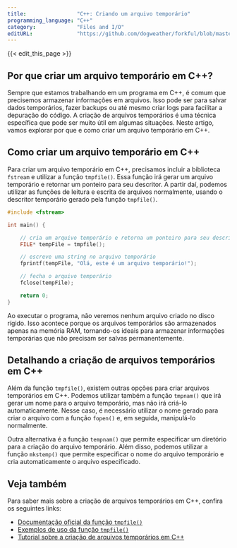 ```yaml
---
title:                "C++: Criando um arquivo temporário"
programming_language: "C++"
category:             "Files and I/O"
editURL:              "https://github.com/dogweather/forkful/blob/master/content/pt/cpp/creating-a-temporary-file.md"
---
```


{{< edit_this_page >}}

## Por que criar um arquivo temporário em C++?

Sempre que estamos trabalhando em um programa em C++, é comum que precisemos armazenar informações em arquivos. Isso pode ser para salvar dados temporários, fazer backups ou até mesmo criar logs para facilitar a depuração do código. A criação de arquivos temporários é uma técnica específica que pode ser muito útil em algumas situações. Neste artigo, vamos explorar por que e como criar um arquivo temporário em C++.

## Como criar um arquivo temporário em C++

Para criar um arquivo temporário em C++, precisamos incluir a biblioteca `fstream` e utilizar a função `tmpfile()`. Essa função irá gerar um arquivo temporário e retornar um ponteiro para seu descritor. A partir daí, podemos utilizar as funções de leitura e escrita de arquivos normalmente, usando o descritor temporário gerado pela função `tmpfile()`.

```C++
#include <fstream>

int main() {

    // cria um arquivo temporário e retorna um ponteiro para seu descritor
    FILE* tempFile = tmpfile();

    // escreve uma string no arquivo temporário
    fprintf(tempFile, "Olá, este é um arquivo temporário!");

    // fecha o arquivo temporário
    fclose(tempFile);

    return 0;
}
```

Ao executar o programa, não veremos nenhum arquivo criado no disco rígido. Isso acontece porque os arquivos temporários são armazenados apenas na memória RAM, tornando-os ideais para armazenar informações temporárias que não precisam ser salvas permanentemente.

## Detalhando a criação de arquivos temporários em C++

Além da função `tmpfile()`, existem outras opções para criar arquivos temporários em C++. Podemos utilizar também a função `tmpnam()` que irá gerar um nome para o arquivo temporário, mas não irá criá-lo automaticamente. Nesse caso, é necessário utilizar o nome gerado para criar o arquivo com a função `fopen()` e, em seguida, manipulá-lo normalmente.

Outra alternativa é a função `tempnam()` que permite especificar um diretório para a criação do arquivo temporário. Além disso, podemos utilizar a função `mkstemp()` que permite especificar o nome do arquivo temporário e cria automaticamente o arquivo especificado.

## Veja também

Para saber mais sobre a criação de arquivos temporários em C++, confira os seguintes links:
- [Documentação oficial da função `tmpfile()`](https://en.cppreference.com/w/cpp/io/c/tmpfile)
- [Exemplos de uso da função `tmpfile()`](https://www.geeksforgeeks.org/tmpfile-function-in-c/)
- [Tutorial sobre a criação de arquivos temporários em C++](https://www.guru99.com/cpp-file-reading-writing.html)